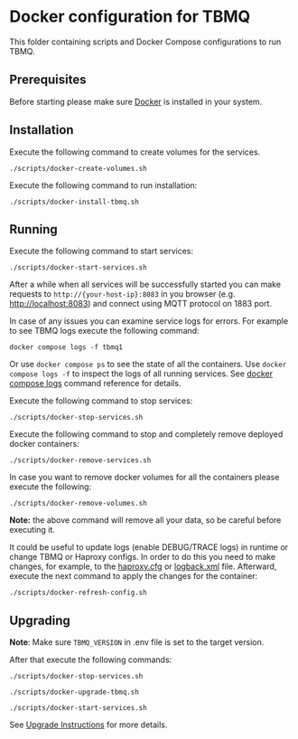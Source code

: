 # Docker configuration for TBMQ

This folder containing scripts and Docker Compose configurations to run TBMQ.

## Prerequisites

Before starting please make sure [Docker](https://docs.docker.com/install/) is installed in your system.

## Installation

Execute the following command to create volumes for the services.

```
./scripts/docker-create-volumes.sh
```

Execute the following command to run installation:

```
./scripts/docker-install-tbmq.sh
```

## Running

Execute the following command to start services:

```
./scripts/docker-start-services.sh
```

After a while when all services will be successfully started you can make requests to `http://{your-host-ip}:8083` in
you browser (e.g. [http://localhost:8083](http://localhost:8083))
and connect using MQTT protocol on 1883 port.

In case of any issues you can examine service logs for errors.
For example to see TBMQ logs execute the following command:

```
docker compose logs -f tbmq1
```

Or use `docker compose ps` to see the state of all the containers.
Use `docker compose logs -f` to inspect the logs of all running services.
See [docker compose logs](https://docs.docker.com/compose/reference/logs/) command reference for details.

Execute the following command to stop services:

```
./scripts/docker-stop-services.sh
```

Execute the following command to stop and completely remove deployed docker containers:

```
./scripts/docker-remove-services.sh
```

In case you want to remove docker volumes for all the containers please execute the following:

```
./scripts/docker-remove-volumes.sh
```

**Note:** the above command will remove all your data, so be careful before executing it.

It could be useful to update logs (enable DEBUG/TRACE logs) in runtime or change TBMQ or Haproxy configs. In order to do
this you need to make changes, for example, to the
[haproxy.cfg](/docker/haproxy/config/haproxy.cfg) or [logback.xml](/docker/tb-mqtt-broker/conf/logback.xml) file.
Afterward, execute the next command to apply the changes for the container:

```
./scripts/docker-refresh-config.sh
```

## Upgrading

**Note**: Make sure `TBMQ_VERSION` in .env file is set to the target version.

After that execute the following commands:

```
./scripts/docker-stop-services.sh
```

```
./scripts/docker-upgrade-tbmq.sh
```

```
./scripts/docker-start-services.sh
```

See [Upgrade Instructions](https://thingsboard.io/docs/mqtt-broker/install/upgrade-instructions/) for more details.
